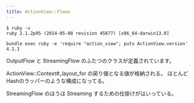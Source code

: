 ```yaml
---
title: ActionView::Flows
---
```


```
$ ruby -v
ruby 2.1.2p95 (2014-05-08 revision 45877) [x86_64-darwin13.0]
```

```
bundle exec ruby -e 'require "action_view"; puts ActionView.version'
4.1.1
```

OutputFlow と StreamingFlow のふたつのクラスが定義されています。

ActionView::Context#_layout_for の戻り値となる値が格納される。
ほとんどHashのラッパーのような構成になってる。

StreamingFlow のほうは Streaming するための仕掛けがはいっている。
